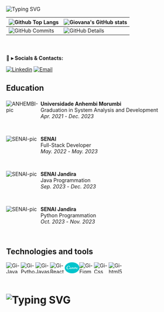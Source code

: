 ![Typing SVG](https://readme-typing-svg.demolab.com?font=Fira+Code&size=29&pause=1500&weight=900&duration=3500&color=FFFFFF&background=FFFFFF00&vCenter=true&width=1000&height=60&lines=✌️+Hi+there.+My+name+is+Giovana,+and+I+am+a+Full-Stack+Dev.)

| ![Github Top Langs](https://github-readme-stats.vercel.app/api/top-langs/?username=Giovana-Manuquian&layout=compact&theme=radical) | ![Giovana's GitHub stats](https://github-readme-stats.vercel.app/api?username=Giovana-Manuquian&include=private&theme=radical&show_icons=true&hide_border=True&line_height=20&PAT_1) |
| ----------- | ----------- |
| ![GitHub Commits](https://github-readme-streak-stats.herokuapp.com/?user=Giovana-Manuquian&theme=radical&ring=e73737&currStreakNum=ffffff&hide_border=true) | ![GitHub Details](http://github-profile-summary-cards.vercel.app/api/cards/profile-details?username=Giovana-Manuquian&theme=radical) |

<br>

###

💬 **▸ Socials & Contacts:**

  [![Linkedin](https://img.shields.io/badge/LinkedIn-0077B5?style=for-the-badge&logo=linkedin&logoColor=white)](https://www.linkedin.com/in/giovana-manuquian-a4829a188/)
  [![Email](https://img.shields.io/badge/Gmail-F51919?style=for-the-badge&logo=gmail&logoColor=white)](mailto:gmanuquian@gmail.com)

## Education

###

  <a href="https://portal.anhembi.br/"><img src="https://is3-ssl.mzstatic.com/image/thumb/Purple115/v4/bb/22/74/bb2274be-323b-062d-8d37-409596aeefb3/source/512x512bb.jpg" align="left" width="94" height="94" alt="ANHEMBI-pic"/></a>
  **Universidade Anhembi Morumbi** \
  Graduation in System Analysis and Development \
  <i>Apr. 2021</i> - <i>Dec. 2023</i>

  <br>
  
  <a href="https://jandira.sp.senai.br/"><img src="https://encrypted-tbn0.gstatic.com/images?q=tbn:ANd9GcQR4WLuaYoLKyjxBKPoTkaqm4A5oLY4j00T3w&s" align="left" width="94" height="94" alt="SENAI-pic"/></a>
  **SENAI** \
  Full-Stack Developer \
  <i>May. 2022</i> - <i>May. 2023</i>
  
  <br>  

  <a href="https://www.sp.senai.br/"><img src="https://encrypted-tbn0.gstatic.com/images?q=tbn:ANd9GcQR4WLuaYoLKyjxBKPoTkaqm4A5oLY4j00T3w&s" align="left" width="94" height="94" alt="SENAI-pic"/></a>
  **SENAI Jandira** \
  Java Programmation \
  <i>Sep. 2023</i> - <i>Dec. 2023</i>

  <br>

  <a href="https://jandira.sp.senai.br/"><img src="https://encrypted-tbn0.gstatic.com/images?q=tbn:ANd9GcQR4WLuaYoLKyjxBKPoTkaqm4A5oLY4j00T3w&s" align="left" width="94" height="94" alt="SENAI-pic"/></a>
  **SENAI Jandira** \
  Python Programmation \
  <i>Oct. 2023</i> - <i>Nov. 2023</i>
  
<br>

## Technologies and tools

<div style="display: flex; align-items: center;">
  <img align="center" alt="Gi-Java" height="30" width="40" src="https://cdn.jsdelivr.net/gh/devicons/devicon/icons/java/java-original.svg">
  <img align="center" alt="Gi-Python" height="30" width="40" src="https://cdn.jsdelivr.net/gh/devicons/devicon/icons/python/python-original-wordmark.svg">
  <img align="center" alt="Gi-Javascript" height="30" width="40" src="https://cdn.jsdelivr.net/gh/devicons/devicon/icons/javascript/javascript-original.svg">
  <img align="center" alt="Gi-ReactJs" height="30" width="40" src="https://cdn.jsdelivr.net/gh/devicons/devicon/icons/react/react-original-wordmark.svg">
  <img align="center" alt="Gi-Canva" height="30" width="40" src="https://raw.githubusercontent.com/devicons/devicon/master/icons/canva/canva-original.svg">
  <img align="center" alt="Gi-Figma" height="30" width="40" src="https://cdn.jsdelivr.net/gh/devicons/devicon/icons/figma/figma-original.svg">
  <img align="center" alt="Gi-Css" height="30" width="40" src="https://cdn.jsdelivr.net/gh/devicons/devicon/icons/css3/css3-original.svg">
  <img align="center" alt="Gi-html5" height="30" width="40" src="https://cdn.jsdelivr.net/gh/devicons/devicon/icons/html5/html5-original.svg">
</div>

<!-- Inspired by [Athirson's](https://github.com/AthirsonSilva) awesome profile -->

<br>

# ![Typing SVG](https://readme-typing-svg.demolab.com?font=Dancing+Script&weight=900&size=28&duration=3500&pause=1500&color=F7F7F7&background=FFFFFF00&vCenter=true&width=1000&lines=👋+Thanks+for+visiting.+See+you+around!)
